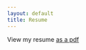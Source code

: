 ```yaml
---
layout: default
title: Resume
---
```


View my resume [as a pdf](/assets/Cswavola.Resume.pdf)
